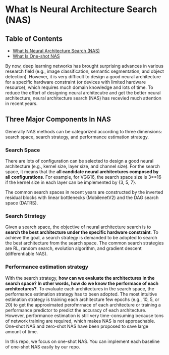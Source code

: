 # What Is Neural Architecture Search (NAS)

## Table of Contents
* [What Is Neural Architecture Search (NAS)](./nas.md)
* [What Is One-shot NAS](./one_shot_nas.md)

By now, deep learning networks has brought surprising advances in various research field (e.g., image classification, semantic segmentation, and object detection). However, it is very difficult to design a good neural architecture for a specific hardware constraint (or devices with limited hardware resource), which requires much domain knowledge and lots of time. To reduce the effort of designing neural architecutre and get the better neural architecture, neural architecture search (NAS) has recevied much attention in recent years.

## Three Major Components In NAS
Generally NAS methods can be categorized according to three dimensions: search space, search strategy, and performance estimation strategy.

### Search Space
There are lots of configuration can be selected to design a good neural architecture (e.g., kernel size, layer size, and channel size). For the search space, it means that the **all candidate neural architectures composed by all configurations**.
For example, for VGG16, the search space size is 3\*\*16 if the kernel size in each layer can be implemented by {3, 5, 7}.

The common search spaces in recent years are constructed by the inverted residual blocks with linear bottlenecks (MobilenetV2) and the DAG search space (DATRS).

### Search Strategy
Given a search space, the objective of neural architecture search is to **search the best architecture under the specific hardware constraint**. 
To achieve the goal, a search strategy is demanded to be adopted to search the best architecture from the search space. The common search strategies are RL, random search, evolution algorithm, and gradient descent (differentiable NAS).

### Performance estimation strategy
With the search strategy, **how can we evaluate the architectures in the search space? In other words, how do we know the performace of each architectures?**. To evaluate each architectures in the search space, the performance estimation strategy has to been adopted. The most intuitive estimation strategy is training each architecture few epochs (e.g., 10, 5, or 20) to get the approximated perofmrnace of each architecture or training a performance predictor to predict the accuracy of each architecture.
However, performance estimation is still very time-consuming because tons of network training are required, which makes NAS is not approachable. One-shot NAS and zero-shot NAS have been proposed to save large amount of time.

In this repo, we focus on one-shot NAS. You can implement each baseline of one-shot NAS easily by our repo.


